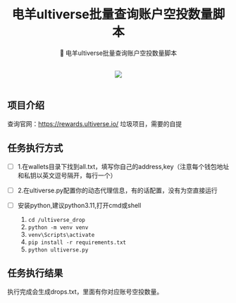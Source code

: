 <div align="center">
    <h1> 电羊ultiverse批量查询账户空投数量脚本</h1>
    <p>🚀 电羊ultiverse批量查询账户空投数量脚本</p>
	<br>
 	<a href = "https://t.me/eth_9271"><img src="https://img.shields.io/static/v1?style=social&logo=telegram&label=chat&message=studio&label=chat" ></a>
	<br>
	<br>
</div>




## 项目介绍

查询官网：https://rewards.ultiverse.io/
垃圾项目，需要的自提



## 任务执行方式

- [ ] 1.在wallets目录下找到all.txt，填写你自己的address,key（注意每个钱包地址和私钥以英文逗号隔开，每行一个）
- [ ] 2.在ultiverse.py配置你的动态代理信息，有的话配置，没有为空直接运行



- [ ] 安装python,建议python3.11,打开cmd或shell

  1. `cd /ultiverse_drop`
  2. `python -m venv venv`
  3. `venv\Scripts\activate`
  4. `pip install -r requirements.txt`
  5. `python ultiverse.py`

## 任务执行结果

执行完成会生成drops.txt，里面有你对应账号空投数量。


  

